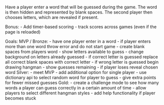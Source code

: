 Have a player enter a word that will be guessed during the game. The word is then hidden and represented by blank spaces. The second player then chooses letters, which are revealed if present.

Bonus:
    - Add timer-based scoring
    - track scores across games (even if the page is reloaded)

Goals: 
    MVP / Bronze:
        - have one player enter in a word
        - if player enters more than one word throw error and do not start game
        - create blank spaces from players word
        - show letters available to guess
        - change background on letters already guessed
        - if correct letter is guessed replace all correct blank spaces with correct letter
        - if wrong letter is guessed begin drawing hangman
        - show guesses remaining
        - if player loses reveal chosen word
    Silver:
        - meet MVP
        - add additional option for single player
        - use dictionary api to select random word for player to guess
        - give extra points for fewer missed guesses
    Gold:
        - create a challenge mode to see how many words a player can guess correctly in a certain amount of time
        - allow players to select different hangman styles
        - add help functionality if player becomes stuck